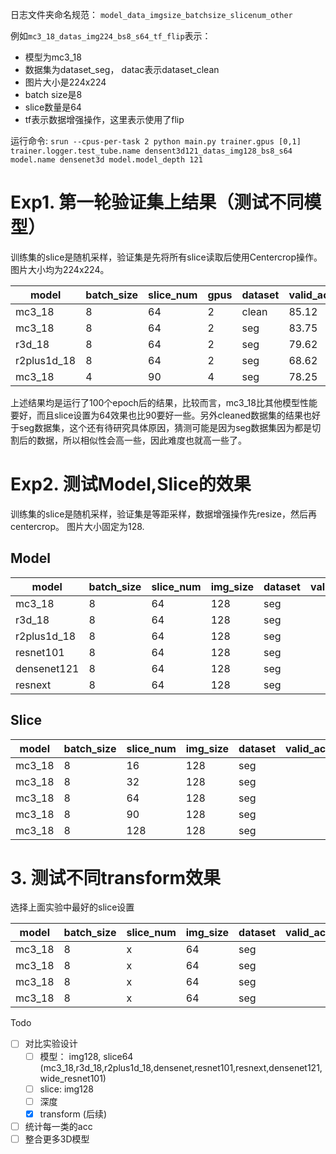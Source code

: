 
日志文件夹命名规范： `model_data_imgsize_batchsize_slicenum_other`

例如`mc3_18_datas_img224_bs8_s64_tf_flip`表示：
- 模型为mc3_18
- 数据集为dataset_seg， datac表示dataset_clean
- 图片大小是224x224
- batch size是8
- slice数量是64
- tf表示数据增强操作，这里表示使用了flip

运行命令: `srun --cpus-per-task 2 python main.py trainer.gpus [0,1] trainer.logger.test_tube.name densent3d121_datas_img128_bs8_s64 model.name densenet3d model.model_depth 121`

# Exp1. 第一轮验证集上结果（测试不同模型）

训练集的slice是随机采样，验证集是先将所有slice读取后使用Centercrop操作。图片大小均为224x224。

|model|batch_size|slice_num|gpus|dataset|valid_acc1|transform|marks|
|---|---|---|---|---|---|---|---|
|mc3_18|8|64|2|clean|85.12| | |
|mc3_18|8|64|2|seg|83.75| | | |
|r3d_18|8|64|2|seg|79.62| | | |
|r2plus1d_18|8|64|2|seg|68.62| | | |
|mc3_18|4|90|4|seg|78.25| | | |

上述结果均是运行了100个epoch后的结果，比较而言，mc3_18比其他模型性能要好，而且slice设置为64效果也比90要好一些。另外cleaned数据集的结果也好于seg数据集，这个还有待研究具体原因，猜测可能是因为seg数据集因为都是切割后的数据，所以相似性会高一些，因此难度也就高一些了。

# Exp2. 测试Model,Slice的效果

训练集的slice是随机采样，验证集是等距采样，数据增强操作先resize，然后再centercrop。
图片大小固定为128.

## Model


|model|batch_size|slice_num|img_size|dataset|valid_acc1|transform|marks|
|---|---|---|---|---|---|---|---|
|mc3_18|8|64|128|seg|| | |
|r3d_18|8|64|128|seg|| | | |
|r2plus1d_18|8|64|128|seg|| | | |
|resnet101|8|64|128|seg|| | |
|densenet121|8|64|128|seg|| | |
|resnext|8|64|128|seg|| | |


## Slice 

|model|batch_size|slice_num|img_size|dataset|valid_acc1|transform|marks|
|---|---|---|---|---|---|---|---|
|mc3_18|8|16|128|seg|| | |
|mc3_18|8|32|128|seg|| | |
|mc3_18|8|64|128|seg|| | |
|mc3_18|8|90|128|seg|| | |
|mc3_18|8|128|128|seg|| | |


# 3. 测试不同transform效果

选择上面实验中最好的slice设置

|model|batch_size|slice_num|img_size|dataset|valid_acc1|transform|marks|
|---|---|---|---|---|---|---|---|
|mc3_18|8|x|64|seg|  | noise| |
|mc3_18|8|x|64|seg|  | swap| |
|mc3_18|8|x|64|seg|  | affine| |
|mc3_18|8|x|64|seg|  | blur| |


Todo
- [ ] 对比实验设计
  - [ ] 模型： img128, slice64 (mc3_18,r3d_18,r2plus1d_18,densenet,resnet101,resnext,densenet121,wide_resnet101)
  - [ ] slice: img128
  - [ ] 深度
  - [x] transform (后续)
- [ ] 统计每一类的acc
- [ ] 整合更多3D模型
